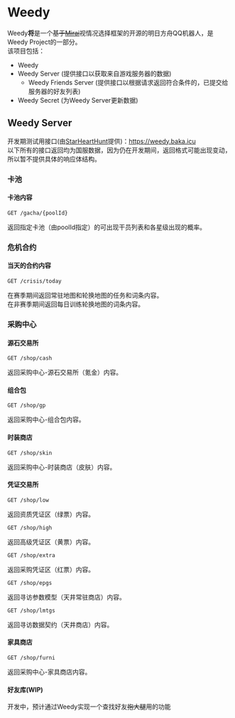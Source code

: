 # Weedy
Weedy**将**是一个~~基于[Mirai](https://github.com/mamoe/mirai)~~视情况选择框架的开源的明日方舟QQ机器人，是Weedy Project的一部分。  
该项目包括：  
- Weedy 
- Weedy Server (提供接口以获取来自游戏服务器的数据)
    - Weedy Friends Server (提供接口以根据请求返回符合条件的，已提交给服务器的好友列表)
- Weedy Secret (为Weedy Server更新数据)

## Weedy Server
开发期测试用接口(由[StarHeartHunt](https://github.com/StarHeartHunt)提供)：https://weedy.baka.icu  
以下所有的接口返回均为国服数据，因为仍在开发期间，返回格式可能出现变动，所以暂不提供具体的响应体结构。

### 卡池
#### 卡池内容
```
GET /gacha/{poolId}
```
返回指定卡池（由poolId指定）的可出现干员列表和各星级出现的概率。

### 危机合约
#### 当天的合约内容
```
GET /crisis/today
```
在赛季期间返回常驻地图和轮换地图的任务和词条内容。  
在非赛季期间返回每日训练轮换地图的词条内容。

### 采购中心
#### 源石交易所
```
GET /shop/cash
```
返回采购中心-源石交易所（氪金）内容。  
#### 组合包
```
GET /shop/gp
```
返回采购中心-组合包内容。  
#### 时装商店
```
GET /shop/skin
```
返回采购中心-时装商店（皮肤）内容。  
#### 凭证交易所
```
GET /shop/low
```
返回资质凭证区（绿票）内容。  
```
GET /shop/high
```
返回高级凭证区（黄票）内容。  
```
GET /shop/extra
```
返回采购凭证区（红票）内容。  
```
GET /shop/epgs
```
返回寻访参数模型（天井常驻商店）内容。  
```
GET /shop/lmtgs
```
返回寻访数据契约（天井商店）内容。  
#### 家具商店
```
GET /shop/furni
```
返回采购中心-家具商店内容。  
#### 好友库(WIP)
开发中，预计通过Weedy实现一个查找好友~~抱大腿~~用的功能
